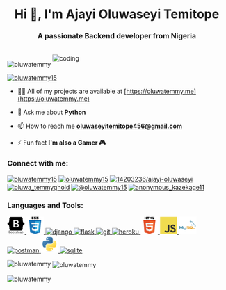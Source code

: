 <h1 align="center">Hi 👋, I'm Ajayi Oluwaseyi Temitope</h1>
<h3 align="center">A passionate Backend developer from Nigeria</h3>

<br>

<img align="right" alt="coding" width="400" src="https://media.tenor.com/NOYF3f82b_gAAAAC/programmer.gif">

<p align="left"> <img src="https://komarev.com/ghpvc/?username=oluwatemmy&label=Profile%20views&color=0e75b6&style=flat" alt="oluwatemmy" /> </p>

<p align="left"> <a href="https://twitter.com/oluwatemmy15" target="blank"><img src="https://img.shields.io/twitter/follow/oluwatemmy15?logo=twitter&style=for-the-badge" alt="oluwatemmy15" /></a> </p>

- 👨‍💻 All of my projects are available at [https://oluwatemmy.me](https://oluwatemmy.me)

- 💬 Ask me about **Python**

- 📫 How to reach me **oluwaseyitemitope456@gmail.com**

- ⚡ Fun fact **I'm also a Gamer 🎮**

<h3 align="left">Connect with me:</h3>
<p align="left">
<a href="https://twitter.com/oluwatemmy15" target="blank"><img align="center" src="https://raw.githubusercontent.com/rahuldkjain/github-profile-readme-generator/master/src/images/icons/Social/twitter.svg" alt="oluwatemmy15" height="30" width="40" /></a>
<a href="https://linkedin.com/in/oluwatemmy15" target="blank"><img align="center" src="https://raw.githubusercontent.com/rahuldkjain/github-profile-readme-generator/master/src/images/icons/Social/linked-in-alt.svg" alt="oluwatemmy15" height="30" width="40" /></a>
<a href="https://stackoverflow.com/users/14203236/ajayi-oluwaseyi" target="blank"><img align="center" src="https://raw.githubusercontent.com/rahuldkjain/github-profile-readme-generator/master/src/images/icons/Social/stack-overflow.svg" alt="14203236/ajayi-oluwaseyi" height="30" width="40" /></a>
<a href="https://instagram.com/oluwa_temmyghold" target="blank"><img align="center" src="https://raw.githubusercontent.com/rahuldkjain/github-profile-readme-generator/master/src/images/icons/Social/instagram.svg" alt="oluwa_temmyghold" height="30" width="40" /></a>
<a href="https://hashnode.com/@oluwatemmy15" target="blank"><img align="center" src="https://raw.githubusercontent.com/rahuldkjain/github-profile-readme-generator/master/src/images/icons/Social/hashnode.svg" alt="@oluwatemmy15" height="30" width="40" /></a>
<a href="https://www.leetcode.com/anonymous_kazekage11" target="blank"><img align="center" src="https://raw.githubusercontent.com/rahuldkjain/github-profile-readme-generator/master/src/images/icons/Social/leet-code.svg" alt="anonymous_kazekage11" height="30" width="40" /></a>
</p>

<h3 align="left">Languages and Tools:</h3>
<p align="left"> <a href="https://getbootstrap.com" target="_blank" rel="noreferrer"> <img src="https://raw.githubusercontent.com/devicons/devicon/master/icons/bootstrap/bootstrap-plain-wordmark.svg" alt="bootstrap" width="40" height="40"/> </a> <a href="https://www.w3schools.com/css/" target="_blank" rel="noreferrer"> <img src="https://raw.githubusercontent.com/devicons/devicon/master/icons/css3/css3-original-wordmark.svg" alt="css3" width="40" height="40"/> </a> <a href="https://www.djangoproject.com/" target="_blank" rel="noreferrer"> <img src="https://cdn.worldvectorlogo.com/logos/django.svg" alt="django" width="40" height="40"/> </a> <a href="https://flask.palletsprojects.com/" target="_blank" rel="noreferrer"> <img src="https://www.vectorlogo.zone/logos/pocoo_flask/pocoo_flask-icon.svg" alt="flask" width="40" height="40"/> </a> <a href="https://git-scm.com/" target="_blank" rel="noreferrer"> <img src="https://www.vectorlogo.zone/logos/git-scm/git-scm-icon.svg" alt="git" width="40" height="40"/> </a> <a href="https://heroku.com" target="_blank" rel="noreferrer"> <img src="https://www.vectorlogo.zone/logos/heroku/heroku-icon.svg" alt="heroku" width="40" height="40"/> </a> <a href="https://www.w3.org/html/" target="_blank" rel="noreferrer"> <img src="https://raw.githubusercontent.com/devicons/devicon/master/icons/html5/html5-original-wordmark.svg" alt="html5" width="40" height="40"/> </a> <a href="https://developer.mozilla.org/en-US/docs/Web/JavaScript" target="_blank" rel="noreferrer"> <img src="https://raw.githubusercontent.com/devicons/devicon/master/icons/javascript/javascript-original.svg" alt="javascript" width="40" height="40"/> </a> <a href="https://www.mysql.com/" target="_blank" rel="noreferrer"> <img src="https://raw.githubusercontent.com/devicons/devicon/master/icons/mysql/mysql-original-wordmark.svg" alt="mysql" width="40" height="40"/> </a> <a href="https://postman.com" target="_blank" rel="noreferrer"> <img src="https://www.vectorlogo.zone/logos/getpostman/getpostman-icon.svg" alt="postman" width="40" height="40"/> </a> <a href="https://www.python.org" target="_blank" rel="noreferrer"> <img src="https://raw.githubusercontent.com/devicons/devicon/master/icons/python/python-original.svg" alt="python" width="40" height="40"/> </a> <a href="https://www.sqlite.org/" target="_blank" rel="noreferrer"> <img src="https://www.vectorlogo.zone/logos/sqlite/sqlite-icon.svg" alt="sqlite" width="40" height="40"/> </a> </p>

<p><img align="left" src="https://github-readme-stats.vercel.app/api/top-langs?username=oluwatemmy&show_icons=true&locale=en&layout=compact" alt="oluwatemmy" /></p>

<p>&nbsp;<img align="center" src="https://github-readme-stats.vercel.app/api?username=oluwatemmy&show_icons=true&locale=en" alt="oluwatemmy" /></p>

<p><img align="center" src="https://github-readme-streak-stats.herokuapp.com/?user=oluwatemmy&" alt="oluwatemmy" /></p>
